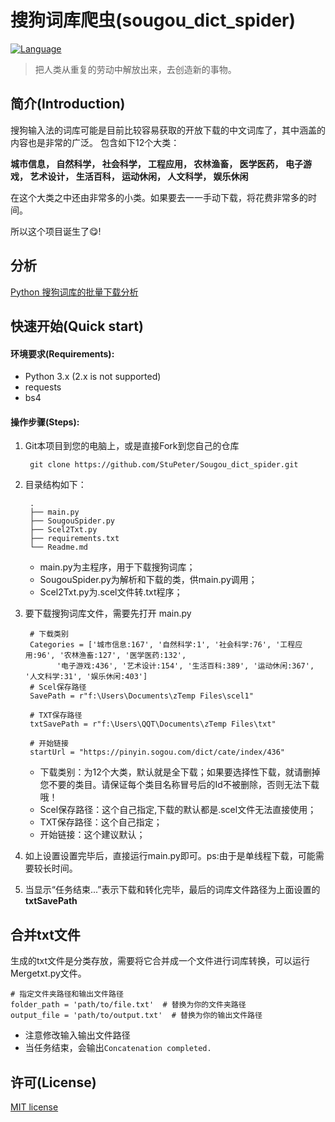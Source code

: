 # 搜狗词库爬虫(sougou_dict_spider)
[![Language](https://img.shields.io/badge/Language-Python-blue.svg)](https://www.python.org)

> 把人类从重复的劳动中解放出来，去创造新的事物。


## 简介(Introduction)

搜狗输入法的词库可能是目前比较容易获取的开放下载的中文词库了，其中涵盖的内容也是非常的广泛。
包含如下12个大类：

**城市信息，  自然科学，  社会科学，  工程应用，  农林渔畜，  医学医药，  电子游戏，  艺术设计，  生活百科，  运动休闲，  人文科学，  娱乐休闲**

在这个大类之中还由非常多的小类。如果要去一一手动下载，将花费非常多的时间。

所以这个项目诞生了😋!

## 分析


[Python 搜狗词库的批量下载分析](https://www.quanquanting.com/blog/article/?id=13465787 "Python 搜狗词库的批量下载分析")


## 快速开始(Quick start)

#### 环境要求(Requirements):

* Python 3.x (2.x is not supported)
* requests
* bs4

#### 操作步骤(Steps):

1. Git本项目到您的电脑上，或是直接Fork到您自己的仓库

        git clone https://github.com/StuPeter/Sougou_dict_spider.git

2. 目录结构如下：

        .
        ├── main.py
        ├── SougouSpider.py
        ├── Scel2Txt.py
        ├── requirements.txt
        └── Readme.md

    + main.py为主程序，用于下载搜狗词库；
    + SougouSpider.py为解析和下载的类，供main.py调用；
    + Scel2Txt.py为.scel文件转.txt程序；

3. 要下载搜狗词库文件，需要先打开 main.py

        # 下载类别
        Categories = ['城市信息:167', '自然科学:1', '社会科学:76', '工程应用:96', '农林渔畜:127', '医学医药:132',
              '电子游戏:436', '艺术设计:154', '生活百科:389', '运动休闲:367', '人文科学:31', '娱乐休闲:403']
        # Scel保存路径
        SavePath = r"f:\Users\Documents\zTemp Files\scel1"
        
        # TXT保存路径
        txtSavePath = r"f:\Users\QQT\Documents\zTemp Files\txt"
        
        # 开始链接
        startUrl = "https://pinyin.sogou.com/dict/cate/index/436"

    + 下载类别：为12个大类，默认就是全下载；如果要选择性下载，就请删掉您不要的类目。请保证每个类目名称冒号后的Id不被删除，否则无法下载哦！
    + Scel保存路径：这个自己指定,下载的默认都是.scel文件无法直接使用；
    + TXT保存路径：这个自己指定；
    + 开始链接：这个建议默认；

4. 如上设置设置完毕后，直接运行main.py即可。ps:由于是单线程下载，可能需要较长时间。

5. 当显示“任务结束...”表示下载和转化完毕，最后的词库文件路径为上面设置的 **txtSavePath**

## 合并txt文件

生成的txt文件是分类存放，需要将它合并成一个文件进行词库转换，可以运行Mergetxt.py文件。

```
# 指定文件夹路径和输出文件路径
folder_path = 'path/to/file.txt'  # 替换为你的文件夹路径
output_file = 'path/to/output.txt'  # 替换为你的输出文件路径
```

* 注意修改输入输出文件路径
* 当任务结束，会输出`Concatenation completed.`


## 许可(License)
[MIT license](https://github.com/StuPeter/Sougou_dict_spider/blob/master/LICENSE "MIT license")
    


